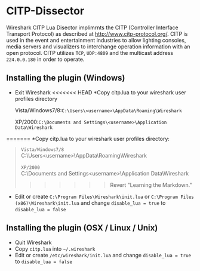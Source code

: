 CITP-Dissector
=============

Wireshark CITP Lua Disector implimrnts the CITP (Controller Interface Transport Protocol) as described at http://www.citp-protocol.org/.
CITP is used in the event and entertainment industries to allow lighting consoles, media servers and visualizers to interchange operation information with an open protocol. CITP utilizes `TCP`, `UDP:4809` and the multicast address `224.0.0.180` in order to operate.

Installing the plugin (Windows)
-------------------------------
* Exit Wireshark
<<<<<<< HEAD
*Copy citp.lua to your wireshark user profiles directory

  Vista/Windows7/8:``C:\Users\<username>\AppData\Roaming\Wireshark``

  XP/2000:``C:\Documents and Settings\<username>\Application Data\Wireshark``

=======
*Copy citp.lua to your wireshark user profiles directory:
>``Vista/Windows7/8``</br>
C:\Users\<username>\AppData\Roaming\Wireshark </br></br>
```XP/2000```</br>
C:\Documents and Settings\<username>\Application Data\Wireshark
>>>>>>> Revert "Learning the Markdown."
* Edit or create ``C:\Program Files\Wireshark\init.lua`` or ``C:\Program Files (x86)\Wireshark\init.lua`` and change ``disable_lua = true`` to ``disable_lua = false``


Installing the plugin (OSX / Linux / Unix)
------------------------------------------
* Quit Wireshark
* Copy ``citp.lua`` into ``~/.wireshark``
* Edit or create ``/etc/wireshark/init.lua`` and change ``disable_lua = true`` to ``disable_lua = false``
